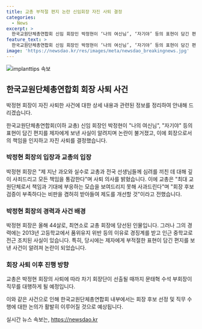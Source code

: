 ```yaml
---
title: 교총 부적절 편지 논란 신임회장 자진 사퇴 결정
categories:
  - News
excerpt: >
  한국교원단체총연합회 신임 회장인 박정현이 ‘나의 여신님’, ‘자기야’ 등의 표현이 담긴 편지를 제자에게 보낸 사실이 알려지며 논란이 불거져 자진 사퇴했다. 박 회장은 심려를 끼친 것에 대해 깊이 사죄하고 사퇴 의사를 밝혔으며, 교총도 책임과 기대에 부응하지 못해 사과했다. 올해 최연소로 회장에 당선된 박 회장은 이미 경징계를 받았던 인근 중학교로 전근 조치된 경력이 있었고, 이에 대한 비판이 불거졌다. 회장의 사퇴로 차기 회장단이 선출될 때까지 수석 부회장이 대행한다.
feature_text: >
  한국교원단체총연합회 신임 회장인 박정현이 ‘나의 여신님’, ‘자기야’ 등의 표현이 담긴 편지를 제자에게 보낸 사실이 알려지며 논란이 불거져 자진 사퇴했다. 박 회장은 심려를 끼친 것에 대해 깊이 사죄하고 사퇴 의사를 밝혔으며, 교총도 책임과 기대에 부응하지 못해 사과했다. 올해 최연소로 회장에 당선된 박 회장은 이미 경징계를 받았던 인근 중학교로 전근 조치된 경력이 있었고, 이에 대한 비판이 불거졌다. 회장의 사퇴로 차기 회장단이 선출될 때까지 수석 부회장이 대행한다.
image: 'https://newsdao.kr/res/images/meta/newsdao_breakingnews.jpg'
---
```


<p><img src="https://newsdao.kr/res/images/meta/newsdao_breakingnews.jpg" alt="implanttips 속보" /></p>

<h2 data-ke-size="size26">한국교원단체총연합회 회장 사퇴 사건</h2>

<p>박정현 회장이 자진 사퇴한 사건에 대한 상세 내용과 관련된 정보를 정리하여 안내해 드리겠습니다.</p>

<p data-ke-size="size16">한국교원단체총연합회(이하 교총) 신임 회장인 박정현이 "나의 여신님", "자기야" 등의 표현이 담긴 편지를 제자에게 보낸 사실이 알려지며 논란이 불거졌고, 이에 회장으로서의 책임을 인지하고 자진 사퇴를 결정했습니다.</p>

<h3>박정현 회장의 입장과 교총의 입장</h3>

<p data-ke-size="size16">박정현 회장은 "제 지난 과오와 실수로 교총과 전국 선생님들께 심려를 끼친 데 대해 깊이 사죄드리고 모든 책임을 통감한다"며 사퇴 의사를 밝혔습니다. 이에 교총은 "최대 교원단체로서 책임과 기대에 부응하는 모습을 보여드리지 못해 사과드린다"며 "회장 후보 검증이 부족하다는 비판을 겸허히 받아들여 제도를 개선할 것"이라고 전했습니다.</p>

<h3>박정현 회장의 경력과 사건 배경</h3>

<p data-ke-size="size16">박정현 회장은 올해 44살로, 최연소로 교총 회장에 당선된 인물입니다. 그러나 그의 경력에는 2013년 고등학교에서 품위유지 위반 등의 이유로 경징계를 받고 인근 중학교로 전근 조치된 사실이 있습니다. 특히, 당시에는 제자에게 부적절한 표현이 담긴 편지를 보낸 사건이 알려져 논란이 되었습니다.</p>

<h3>회장 사퇴 이후 진행 방향</h3>

<p data-ke-size="size16">교총은 박정현 회장의 사퇴에 따라 차기 회장단이 선출될 때까지 문태혁 수석 부회장이 직무를 대행하게 될 예정입니다.</p>

<p>이와 같은 사건으로 인해 한국교원단체총연합회 내부에서는 회장 후보 선정 및 직무 수행에 대한 논의가 활발히 이루어질 것으로 예상됩니다.</p>
실시간 뉴스 속보는, <a href="https://newsdao.kr" rel="dofollow">https://newsdao.kr</a>


